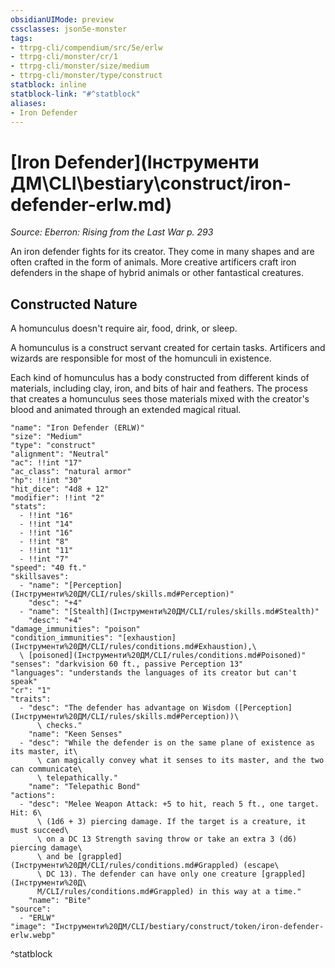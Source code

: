 ```yaml
---
obsidianUIMode: preview
cssclasses: json5e-monster
tags:
- ttrpg-cli/compendium/src/5e/erlw
- ttrpg-cli/monster/cr/1
- ttrpg-cli/monster/size/medium
- ttrpg-cli/monster/type/construct
statblock: inline
statblock-link: "#^statblock"
aliases:
- Iron Defender
---
```

# [Iron Defender](Інструменти ДМ\CLI\bestiary\construct/iron-defender-erlw.md)
*Source: Eberron: Rising from the Last War p. 293*  

An iron defender fights for its creator. They come in many shapes and are often crafted in the form of animals. More creative artificers craft iron defenders in the shape of hybrid animals or other fantastical creatures.

## Constructed Nature

A homunculus doesn't require air, food, drink, or sleep.

A homunculus is a construct servant created for certain tasks. Artificers and wizards are responsible for most of the homunculi in existence.

Each kind of homunculus has a body constructed from different kinds of materials, including clay, iron, and bits of hair and feathers. The process that creates a homunculus sees those materials mixed with the creator's blood and animated through an extended magical ritual.

```statblock
"name": "Iron Defender (ERLW)"
"size": "Medium"
"type": "construct"
"alignment": "Neutral"
"ac": !!int "17"
"ac_class": "natural armor"
"hp": !!int "30"
"hit_dice": "4d8 + 12"
"modifier": !!int "2"
"stats":
  - !!int "16"
  - !!int "14"
  - !!int "16"
  - !!int "8"
  - !!int "11"
  - !!int "7"
"speed": "40 ft."
"skillsaves":
  - "name": "[Perception](Інструменти%20ДМ/CLI/rules/skills.md#Perception)"
    "desc": "+4"
  - "name": "[Stealth](Інструменти%20ДМ/CLI/rules/skills.md#Stealth)"
    "desc": "+4"
"damage_immunities": "poison"
"condition_immunities": "[exhaustion](Інструменти%20ДМ/CLI/rules/conditions.md#Exhaustion),\
  \ [poisoned](Інструменти%20ДМ/CLI/rules/conditions.md#Poisoned)"
"senses": "darkvision 60 ft., passive Perception 13"
"languages": "understands the languages of its creator but can't speak"
"cr": "1"
"traits":
  - "desc": "The defender has advantage on Wisdom ([Perception](Інструменти%20ДМ/CLI/rules/skills.md#Perception))\
      \ checks."
    "name": "Keen Senses"
  - "desc": "While the defender is on the same plane of existence as its master, it\
      \ can magically convey what it senses to its master, and the two can communicate\
      \ telepathically."
    "name": "Telepathic Bond"
"actions":
  - "desc": "Melee Weapon Attack: +5 to hit, reach 5 ft., one target. Hit: 6\
      \ (1d6 + 3) piercing damage. If the target is a creature, it must succeed\
      \ on a DC 13 Strength saving throw or take an extra 3 (d6) piercing damage\
      \ and be [grappled](Інструменти%20ДМ/CLI/rules/conditions.md#Grappled) (escape\
      \ DC 13). The defender can have only one creature [grappled](Інструменти%20Д\
      М/CLI/rules/conditions.md#Grappled) in this way at a time."
    "name": "Bite"
"source":
  - "ERLW"
"image": "Інструменти%20ДМ/CLI/bestiary/construct/token/iron-defender-erlw.webp"
```
^statblock